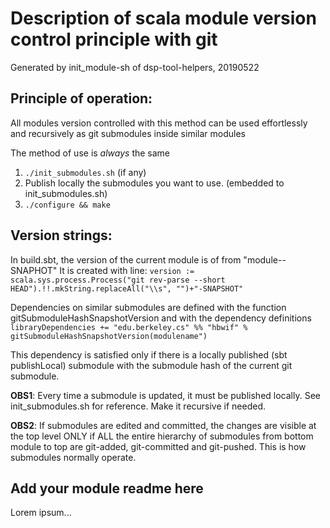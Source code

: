# Description of scala module version control principle with git
Generated by init_module-sh of dsp-tool-helpers, 20190522

## Principle of operation:
All modules version controlled with this method can be used effortlessly
and recursively as git submodules inside similar modules

The method of use is _always_ the same
1. `./init_submodules.sh` (if any)
2. Publish locally the submodules you want to use.
    (embedded to init_submodules.sh)
3. `./configure && make`

## Version strings:
In build.sbt, the version of the current module is of from
"module-<commit-hash>-SNAPHOT"
It is created with line:
`version := scala.sys.process.Process("git rev-parse --short HEAD").!!.mkString.replaceAll("\\s", "")+"-SNAPSHOT"`

Dependencies on similar submodules are defined with the
function gitSubmoduleHashSnapshotVersion
and with the dependency definitions
`libraryDependencies += "edu.berkeley.cs" %% "hbwif" % gitSubmoduleHashSnapshotVersion(modulename")`

This dependency is satisfied only if there is a locally published (sbt publishLocal) submodule
with the submodule hash of the current git submodule.

**OBS1**: Every time a submodule is updated, it must be published locally.
See init_submodules.sh for reference. Make it recursive if needed.

**OBS2**: If submodules are edited and committed, the changes are visible
at the top level ONLY if ALL the entire hierarchy of submodules from bottom
module to top are git-added, git-committed and git-pushed.
This is how submodules normally operate.

## Add your module readme here
Lorem ipsum...

